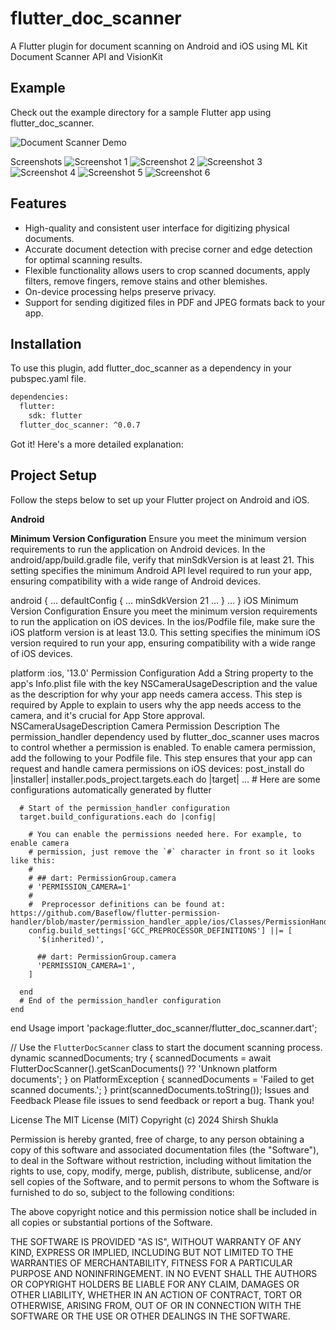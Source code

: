 # flutter_doc_scanner 
A Flutter plugin for document scanning on Android and iOS using ML Kit Document Scanner API and VisionKit

## Example 
Check out the example directory for a sample Flutter app using flutter_doc_scanner.

![Document Scanner Demo](doc_scan_demo.gif)


Screenshots 
![Screenshot 1](./img/screen_shot_1)	![Screenshot 2](./img/screen_shot_2)	![Screenshot 3](./img/screen_shot_3)
![Screenshot 4](./img/screen_shot_4)	![Screenshot 5](./img/screen_shot_5)	![Screenshot 6](./img/screen_shot_6)

## Features 
- High-quality and consistent user interface for digitizing physical documents.
- Accurate document detection with precise corner and edge detection for optimal scanning results.
- Flexible functionality allows users to crop scanned documents, apply filters, remove fingers, remove stains and other blemishes.
- On-device processing helps preserve privacy.
- Support for sending digitized files in PDF and JPEG formats back to your app.

## Installation 
To use this plugin, add flutter_doc_scanner as a dependency in your pubspec.yaml file.

```sh
dependencies:
  flutter:
    sdk: flutter
  flutter_doc_scanner: ^0.0.7
```
Got it! Here's a more detailed explanation:

## Project Setup 
Follow the steps below to set up your Flutter project on Android and iOS.

**Android**

**Minimum Version Configuration**
Ensure you meet the minimum version requirements to run the application on Android devices. In the android/app/build.gradle file, verify that minSdkVersion is at least 21. This setting specifies the minimum Android API level required to run your app, ensuring compatibility with a wide range of Android devices.

android {
    ...
    defaultConfig {
        ...
        minSdkVersion 21
        ...
    }
    ...
}
iOS 
Minimum Version Configuration
Ensure you meet the minimum version requirements to run the application on iOS devices. In the ios/Podfile file, make sure the iOS platform version is at least 13.0. This setting specifies the minimum iOS version required to run your app, ensuring compatibility with a wide range of iOS devices.

platform :ios, '13.0'
Permission Configuration
Add a String property to the app's Info.plist file with the key NSCameraUsageDescription and the value as the description for why your app needs camera access. This step is required by Apple to explain to users why the app needs access to the camera, and it's crucial for App Store approval.
  <key>NSCameraUsageDescription</key>
  <string>Camera Permission Description</string>
The permission_handler dependency used by flutter_doc_scanner uses macros to control whether a permission is enabled. To enable camera permission, add the following to your Podfile file. This step ensures that your app can request and handle camera permissions on iOS devices:
  post_install do |installer|
    installer.pods_project.targets.each do |target|
      ... # Here are some configurations automatically generated by flutter

      # Start of the permission_handler configuration
      target.build_configurations.each do |config|

        # You can enable the permissions needed here. For example, to enable camera
        # permission, just remove the `#` character in front so it looks like this:
        #
        # ## dart: PermissionGroup.camera
        # 'PERMISSION_CAMERA=1'
        #
        #  Preprocessor definitions can be found at: https://github.com/Baseflow/flutter-permission-handler/blob/master/permission_handler_apple/ios/Classes/PermissionHandlerEnums.h
        config.build_settings['GCC_PREPROCESSOR_DEFINITIONS'] ||= [
          '$(inherited)',

          ## dart: PermissionGroup.camera
          'PERMISSION_CAMERA=1',
        ]

      end
      # End of the permission_handler configuration
    end
  end
Usage 
import 'package:flutter_doc_scanner/flutter_doc_scanner.dart';

// Use the `FlutterDocScanner` class to start the document scanning process.
dynamic scannedDocuments;
try {
  scannedDocuments = await FlutterDocScanner().getScanDocuments() ??
      'Unknown platform documents';
} on PlatformException {
  scannedDocuments = 'Failed to get scanned documents.';
}
print(scannedDocuments.toString());
Issues and Feedback 
Please file issues to send feedback or report a bug. Thank you!

License 
The MIT License (MIT) Copyright (c) 2024 Shirsh Shukla

Permission is hereby granted, free of charge, to any person obtaining a copy of this software and associated documentation files (the "Software"), to deal in the Software without restriction, including without limitation the rights to use, copy, modify, merge, publish, distribute, sublicense, and/or sell copies of the Software, and to permit persons to whom the Software is furnished to do so, subject to the following conditions:

The above copyright notice and this permission notice shall be included in all copies or substantial portions of the Software.

THE SOFTWARE IS PROVIDED "AS IS", WITHOUT WARRANTY OF ANY KIND, EXPRESS OR IMPLIED, INCLUDING BUT NOT LIMITED TO THE WARRANTIES OF MERCHANTABILITY, FITNESS FOR A PARTICULAR PURPOSE AND NONINFRINGEMENT. IN NO EVENT SHALL THE AUTHORS OR COPYRIGHT HOLDERS BE LIABLE FOR ANY CLAIM, DAMAGES OR OTHER LIABILITY, WHETHER IN AN ACTION OF CONTRACT, TORT OR OTHERWISE, ARISING FROM, OUT OF OR IN CONNECTION WITH THE SOFTWARE OR THE USE OR OTHER DEALINGS IN THE SOFTWARE.